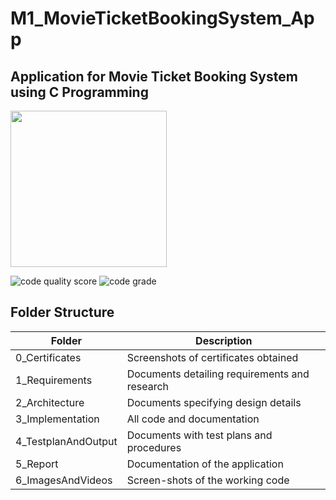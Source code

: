 # M1_MovieTicketBookingSystem_App
## Application for Movie Ticket Booking System using C Programming 


<img src="https://user-images.githubusercontent.com/98818008/153588864-7303bd58-80bc-48f0-b157-cc53d3f1d592.jpg" width="250" height="250">

![code quality score](https://api.codiga.io/project/31060/score/svg)    ![code grade](https://api.codiga.io/project/31060/status/svg)   

## Folder Structure
|Folder	|Description|
|------|-------|
|0_Certificates|Screenshots of certificates obtained
1_Requirements|	Documents detailing requirements and research
2_Architecture	|Documents specifying design details
3_Implementation|	All code and documentation
4_TestplanAndOutput|	Documents with test plans and procedures
5_Report| Documentation of the application
6_ImagesAndVideos|	Screen-shots of the working code
